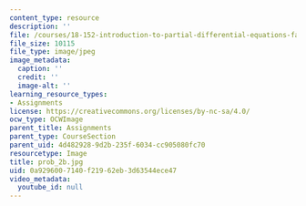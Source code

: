 ```yaml
---
content_type: resource
description: ''
file: /courses/18-152-introduction-to-partial-differential-equations-fall-2005/0a9296007140f21962eb3d63544ece47_prob_2b.jpg
file_size: 10115
file_type: image/jpeg
image_metadata:
  caption: ''
  credit: ''
  image-alt: ''
learning_resource_types:
- Assignments
license: https://creativecommons.org/licenses/by-nc-sa/4.0/
ocw_type: OCWImage
parent_title: Assignments
parent_type: CourseSection
parent_uid: 4d482928-9d2b-235f-6034-cc905080fc70
resourcetype: Image
title: prob_2b.jpg
uid: 0a929600-7140-f219-62eb-3d63544ece47
video_metadata:
  youtube_id: null
---
```

